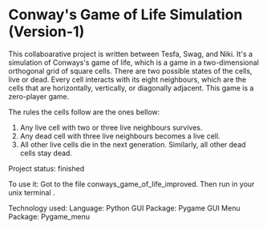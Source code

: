 # Conway's Game of Life Simulation (Version-1)

This collaboarative project is written between Tesfa, Swag, and Niki. 
It's a simulation of Conways's game of life, which is a game in a two-dimensional orthogonal grid of square cells.
There are two possible states of the cells, live or dead. Every cell interacts with its eight neighbours, which are 
the cells that are horizontally, vertically, or diagonally adjacent. This game is a zero-player game. 

The rules the cells follow are the ones bellow:
1) Any live cell with two or three live neighbours survives.
2) Any dead cell with three live neighbours becomes a live cell.
3) All other live cells die in the next generation. Similarly, all other dead cells stay dead.

Project status: finished

To use it:
Got to the file conways_game_of_life_improved. Then run in your unix terminal <python game.py>.

Technology used:
Language: Python
GUI Package: Pygame
GUI Menu Package: Pygame_menu
